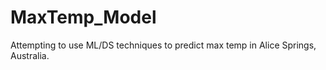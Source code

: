 # MaxTemp_Model
Attempting to use ML/DS techniques to predict max temp in Alice Springs, Australia.
